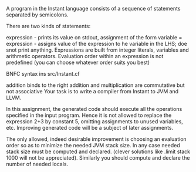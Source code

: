 A program in the Instant language consists of a sequence of statements separated by semicolons.

There are two kinds of statements:

expression - prints its value on stdout,
assignment of the form variable = expression - assigns value of the expression to he variable in the LHS; doe snot print anything.
Expressions are built from integer literals, variables and arithmetic operators. Evaluation order within an expression is not predefined (you can choose whatever order suits you best)

BNFC syntax ins src/Instant.cf


addition binds to the right
addition and multiplication are commutative but not associative
Your task is to write a compiler from Instant to JVM and LLVM.

In this assignment, the generated code should execute all the operations specified in the input program. Hence it is not allowed to replace the expression 2+3 by constant 5, omitting assignments to unused variables, etc. Improving generated code will be a subject of later assignments.

The only allowed, indeed desirable improvement is choosing an evaluation order so as to minimize the needed JVM stack size. In any case needed stack size must be computed and declared. (clever solutions like .limit stack 1000 will not be appreciated). Similarly you should compute and declare the number of needed locals.
